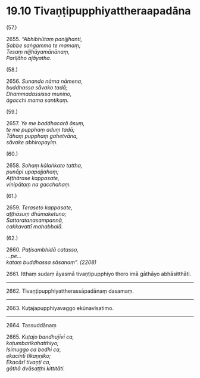 # 19.10 Tivaṇṭipupphiyattheraapadāna

(57.)

2655\. _“Abhibhūtaṃ panijjhanti,_  
_Sabbe saṅgamma te mamaṃ;_  
_Tesaṃ nijjhāyamānānaṃ,_  
_Pariḷāho ajāyatha._  

(58.)

2656\. _Sunando nāma nāmena,_  
_buddhassa sāvako tadā;_  
_Dhammadassissa munino,_  
_āgacchi mama santikaṃ._  

(59.)

2657\. _Ye me baddhacarā āsuṃ,_  
_te me pupphaṃ aduṃ tadā;_  
_Tāhaṃ pupphaṃ gahetvāna,_  
_sāvake abhiropayiṃ._  

(60.)

2658\. _Sohaṃ kālaṅkato tattha,_  
_punāpi upapajjahaṃ;_  
_Aṭṭhārase kappasate,_  
_vinipātaṃ na gacchahaṃ._  

(61.)

2659\. _Teraseto kappasate,_  
_aṭṭhāsuṃ dhūmaketuno;_  
_Sattaratanasampannā,_  
_cakkavattī mahabbalā._  

(62.)

2660\. _Paṭisambhidā catasso,_  
_…pe…_  
_kataṃ buddhassa sāsanaṃ”. (2208)_  

2661\. Itthaṃ sudaṃ āyasmā tivaṇṭipupphiyo thero imā gāthāyo abhāsitthāti.

---

2662\. Tivaṇṭipupphiyattherassāpadānaṃ dasamaṃ.

---

2663\. Kuṭajapupphiyavaggo ekūnavīsatimo.

---

2664\. Tassuddānaṃ

2665\. _Kuṭajo bandhujīvī ca,_  
_koṭumbarikahatthiyo;_  
_Isimuggo ca bodhi ca,_  
_ekacintī tikaṇṇiko;_  
_Ekacārī tivaṇṭi ca,_  
_gāthā dvāsaṭṭhi kittitāti._
